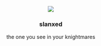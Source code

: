 <div align="center">
  <a href>
    <img src="https://user-images.githubusercontent.com/111750076/185921904-54e449bb-f56d-4dd4-b9f5-153ad9fb9e5d.png">
  </a>

  <h3 align="center">slanxed</h3>

  <p align="center">
    the one you see in your knightmares
  </p>
 </div>

